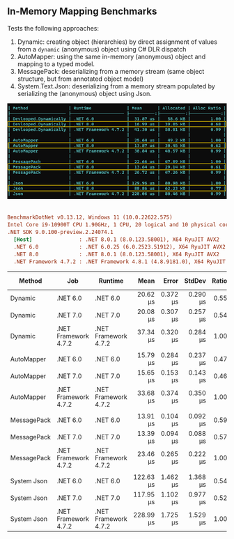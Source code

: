 ## In-Memory Mapping Benchmarks

Tests the following approaches:

1. Dynamic: creating object (hierarchies) by direct assignment of values from 
   a `dynamic` (anonymous) object using C# DLR dispatch
2. AutoMapper: using the same in-memory (anonymous) object and mapping to a 
   typed model.
3. MessagePack: deserializing from a memory stream (same object structure, but
   from annotated object model)
4. System.Text.Json: deserializing from a memory stream populated by serializing 
   the (anonymous) object using Json.

![results](mapping.png)

``` ini

BenchmarkDotNet v0.13.12, Windows 11 (10.0.22622.575)
Intel Core i9-10900T CPU 1.90GHz, 1 CPU, 20 logical and 10 physical cores
.NET SDK 9.0.100-preview.2.24074.1
  [Host]               : .NET 8.0.1 (8.0.123.58001), X64 RyuJIT AVX2
  .NET 6.0             : .NET 6.0.25 (6.0.2523.51912), X64 RyuJIT AVX2
  .NET 8.0             : .NET 8.0.1 (8.0.123.58001), X64 RyuJIT AVX2
  .NET Framework 4.7.2 : .NET Framework 4.8.1 (4.8.9181.0), X64 RyuJIT VectorSize=256


```
|      Method |                  Job |              Runtime |      Mean |    Error |   StdDev | Ratio |    Gen0 |   Gen1 | Allocated | Alloc Ratio |
|------------ |--------------------- |--------------------- |----------:|---------:|---------:|------:|--------:|-------:|----------:|------------:|
|     Dynamic |             .NET 6.0 |             .NET 6.0 |  20.62 μs | 0.372 μs | 0.290 μs |  0.55 |  3.2043 | 0.0916 |  32.82 KB |        0.87 |
|     Dynamic |             .NET 7.0 |             .NET 7.0 |  20.08 μs | 0.307 μs | 0.257 μs |  0.54 |  3.2043 | 0.0916 |  32.82 KB |        0.87 |
|     Dynamic | .NET Framework 4.7.2 | .NET Framework 4.7.2 |  37.34 μs | 0.320 μs | 0.284 μs |  1.00 |  6.1035 | 0.1831 |  37.63 KB |        1.00 |
|             |                      |                      |           |          |          |       |         |        |           |             |
|  AutoMapper |             .NET 6.0 |             .NET 6.0 |  15.79 μs | 0.284 μs | 0.237 μs |  0.47 |  2.2888 | 0.0610 |  23.41 KB |        0.83 |
|  AutoMapper |             .NET 7.0 |             .NET 7.0 |  15.65 μs | 0.153 μs | 0.143 μs |  0.46 |  2.2888 | 0.0610 |  23.41 KB |        0.83 |
|  AutoMapper | .NET Framework 4.7.2 | .NET Framework 4.7.2 |  33.68 μs | 0.374 μs | 0.350 μs |  1.00 |  4.5776 | 0.1221 |   28.2 KB |        1.00 |
|             |                      |                      |           |          |          |       |         |        |           |             |
| MessagePack |             .NET 6.0 |             .NET 6.0 |  13.91 μs | 0.104 μs | 0.092 μs |  0.59 |  2.1515 | 0.0610 |  22.11 KB |        0.82 |
| MessagePack |             .NET 7.0 |             .NET 7.0 |  13.39 μs | 0.094 μs | 0.088 μs |  0.57 |  2.1515 | 0.0610 |  22.11 KB |        0.82 |
| MessagePack | .NET Framework 4.7.2 | .NET Framework 4.7.2 |  23.46 μs | 0.265 μs | 0.222 μs |  1.00 |  4.3640 | 0.1221 |  26.89 KB |        1.00 |
|             |                      |                      |           |          |          |       |         |        |           |             |
| System Json |             .NET 6.0 |             .NET 6.0 | 122.63 μs | 1.462 μs | 1.368 μs |  0.54 |  6.3477 | 0.7324 |  65.71 KB |        0.93 |
| System Json |             .NET 7.0 |             .NET 7.0 | 117.95 μs | 1.102 μs | 0.977 μs |  0.52 |  6.1035 | 0.6104 |  63.39 KB |        0.90 |
| System Json | .NET Framework 4.7.2 | .NET Framework 4.7.2 | 228.99 μs | 1.725 μs | 1.529 μs |  1.00 | 11.4746 | 0.7324 |  70.63 KB |        1.00 |
